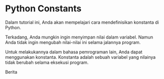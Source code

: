 # Python Constants

Dalam tutorial ini, Anda akan mempelajari cara mendefinisikan konstanta di Python.

Terkadang, Anda mungkin ingin menyimpan nilai dalam variabel. Namun Anda tidak ingin mengubah nilai-nilai ini selama jalannya program.

Untuk melakukannya dalam bahasa pemrograman lain, Anda dapat menggunakan konstanta. Konstanta adalah sebuah variabel yang nilainya tidak berubah selama eksekusi program.

Berita
